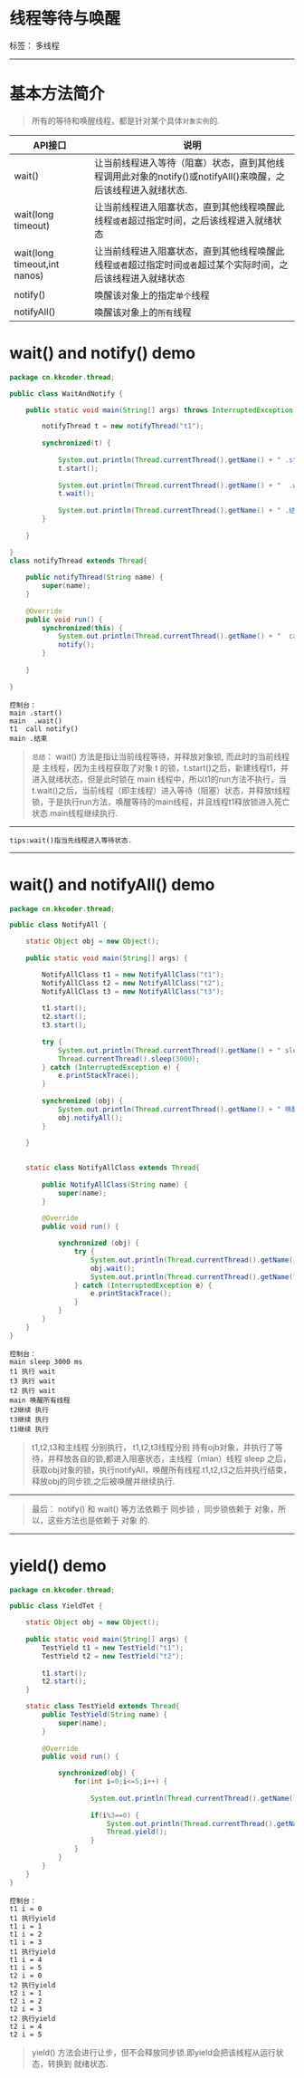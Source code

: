﻿# 线程等待与唤醒

标签： 多线程

---

# 基本方法简介

> 所有的等待和唤醒线程，都是针对某个具体`对象实例`的.

|API接口 | 说明|
| --- | --- |
|wait()|让当前线程进入等待（阻塞）状态，直到其他线程调用此对象的notify()或notifyAll()来唤醒，之后该线程进入就绪状态.|
|wait(long timeout)|让当前线程进入阻塞状态，直到其他线程唤醒此线程`或者`超过指定时间，之后该线程进入就绪状态|
|wait(long timeout,int nanos)|让当前线程进入阻塞状态，直到其他线程唤醒此线程`或者`超过指定时间`或者`超过某个实际时间，之后该线程进入就绪状态|
|notify()|唤醒该对象上的指定`单个`线程|
|notifyAll()|唤醒该对象上的`所有`线程|

# wait()  and  notify()  demo

```java
package cn.kkcoder.thread;

public class WaitAndNotify {

	public static void main(String[] args) throws InterruptedException {

		notifyThread t = new notifyThread("t1");
		
		synchronized(t) {
			
			System.out.println(Thread.currentThread().getName() + " .start()");
			t.start();
			
			System.out.println(Thread.currentThread().getName() + "  .wait()");
			t.wait();
			
			System.out.println(Thread.currentThread().getName() + " .结束");
		}
		
	}

}
class notifyThread extends Thread{
	
	public notifyThread(String name) {
		super(name);
	}
	
	@Override
	public void run() {
		synchronized(this) {
			System.out.println(Thread.currentThread().getName() + "  call notify()");
			notify();
		}
			
	}
	
}
```
    控制台：
    main .start()
    main  .wait()
    t1  call notify()
    main .结束
    
> `总结`：  wait() 方法是指让当前线程等待，并释放对象锁, 而此时的当前线程是 主线程，因为主线程获取了对象 t 的锁，t.start()之后，新建线程t1，并进入就绪状态，但是此时锁在 main 线程中，所以t1的run方法不执行，当t.wait()之后，当前线程（即主线程）进入等待（阻塞）状态，并释放t线程锁，于是执行run方法，唤醒等待的main线程，并且线程t1释放锁进入死亡状态.main线程继续执行.

---
    tips:wait()指当先线程进入等待状态.

--------

# wait() and notifyAll()  demo
```java
package cn.kkcoder.thread;

public class NotifyAll {

	static Object obj = new Object();
	
	public static void main(String[] args) {

		NotifyAllClass t1 = new NotifyAllClass("t1");
		NotifyAllClass t2 = new NotifyAllClass("t2");
		NotifyAllClass t3 = new NotifyAllClass("t3");
		
		t1.start();
		t2.start();
		t3.start();
		
		try {
			System.out.println(Thread.currentThread().getName() + " sleep 3000 ms");
			Thread.currentThread().sleep(3000);
		} catch (InterruptedException e) {
			e.printStackTrace();
		}
		
		synchronized (obj) {
			System.out.println(Thread.currentThread().getName() + " 唤醒所有线程");
			obj.notifyAll();
		}
		
	}

	
	static class NotifyAllClass extends Thread{
		
		public NotifyAllClass(String name) {
			super(name);
		}
		
		@Override
		public void run() {

			synchronized (obj) {
				try {
					System.out.println(Thread.currentThread().getName() + " 执行 wait ");
					obj.wait();
					System.out.println(Thread.currentThread().getName() + "继续 执行");
				} catch (InterruptedException e) {
					e.printStackTrace();
				}
			}
		}
	}
}


```
    控制台：
    main sleep 3000 ms
    t1 执行 wait 
    t3 执行 wait 
    t2 执行 wait 
    main 唤醒所有线程
    t2继续 执行
    t3继续 执行
    t1继续 执行

> t1,t2,t3和主线程 分别执行， t1,t2,t3线程分别 持有ojb对象，并执行了等待，并释放各自的锁,都进入阻塞状态，主线程（mian）线程 sleep 之后，获取obj对象的锁，执行notifyAll，唤醒所有线程.t1,t2,t3之后并执行结束，释放obj的同步锁,之后被唤醒并继续执行.

---

> 最后： notify() 和 wait() 等方法依赖于 同步锁 ，同步锁依赖于 对象，所以，这些方法也是依赖于 对象 的.

---

# yield() demo
```java
package cn.kkcoder.thread;

public class YieldTet {

	static Object obj = new Object();
	
	public static void main(String[] args) {
		TestYield t1 = new TestYield("t1");
		TestYield t2 = new TestYield("t2");
		
		t1.start();
		t2.start();
	}

	static class TestYield extends Thread{
		public TestYield(String name) {
			super(name);
		}
		
		@Override
		public void run() {

			synchronized(obj) {
				for(int i=0;i<=5;i++) {
					
					System.out.println(Thread.currentThread().getName() + " i = " + i);
					
					if(i%3==0) {
						System.out.println(Thread.currentThread().getName() + " 执行yield");
						Thread.yield();
					}
				}
			}
		}
	}
}

```
    控制台：
    t1 i = 0
    t1 执行yield
    t1 i = 1
    t1 i = 2
    t1 i = 3
    t1 执行yield
    t1 i = 4
    t1 i = 5
    t2 i = 0
    t2 执行yield
    t2 i = 1
    t2 i = 2
    t2 i = 3
    t2 执行yield
    t2 i = 4
    t2 i = 5

> yield() 方法会进行让步，但不会释放同步锁.即yield会把该线程从运行状态，转换到 就绪状态.